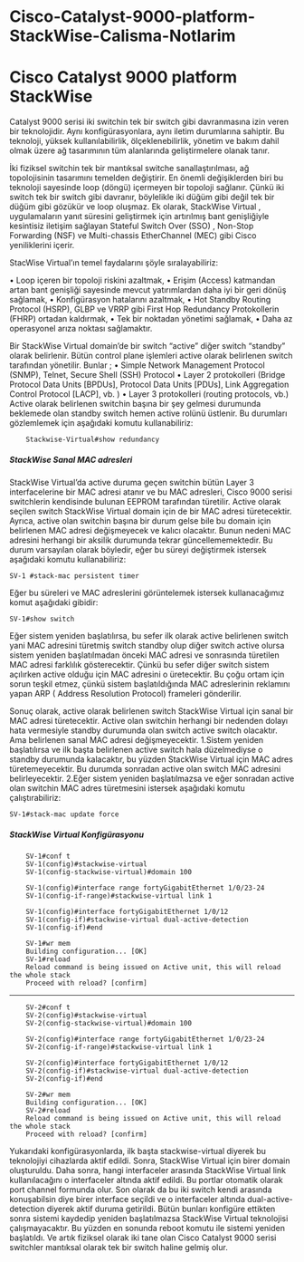 # Cisco-Catalyst-9000-platform-StackWise-Calisma-Notlarim
# Cisco Catalyst 9000 platform StackWise
Catalyst 9000 serisi iki switchin tek bir switch gibi davranmasına izin veren bir teknolojidir. Aynı konfigürasyonlara, aynı iletim durumlarına sahiptir. Bu teknoloji, yüksek kullanılabilirlik, ölçeklenebilirlik, yönetim ve bakım dahil olmak üzere ağ tasarımının tüm alanlarında geliştirmelere olanak tanır.

İki fiziksel switchin tek bir mantıksal switche sanallaştırılması, ağ topolojisinin tasarımını temelden değiştirir. En önemli değişiklerden biri bu teknoloji sayesinde loop (döngü) içermeyen bir topoloji sağlanır. Çünkü iki switch tek bir switch gibi davranır, böylelikle iki düğüm gibi değil tek bir düğüm gibi gözükür ve loop oluşmaz.
Ek olarak, StackWise Virtual , uygulamaların yanıt süresini geliştirmek için artırılmış bant genişliğiyle kesintisiz iletişim sağlayan Stateful Switch Over (SSO) , Non-Stop Forwarding (NSF) ve Multi-chassis EtherChannel (MEC) gibi Cisco yeniliklerini içerir.

StacWise Virtual’ın temel faydalarını şöyle sıralayabiliriz:

•	Loop içeren bir topoloji riskini azaltmak,
•	Erişim (Access) katmandan artan bant genişliği sayesinde mevcut yatırımlardan daha iyi bir geri dönüş sağlamak,
•	Konfigürasyon hatalarını azaltmak,
•	Hot Standby Routing Protocol (HSRP), GLBP ve VRRP gibi First Hop Redundancy Protokollerin (FHRP) ortadan kaldırmak,
•	Tek bir noktadan yönetimi sağlamak,
•	Daha az operasyonel arıza noktası sağlamaktır.

Bir StackWise Virtual domain’de bir switch “active” diğer switch “standby” olarak belirlenir. Bütün control plane işlemleri active olarak belirlenen switch tarafından yönetilir. Bunlar ;
•	Simple Network Management Protocol (SNMP), Telnet, Secure Shell (SSH) Protocol
•	Layer 2 protokolleri (Bridge Protocol Data Units [BPDUs], Protocol Data Units [PDUs], Link Aggregation Control Protocol [LACP], vb. )
•	Layer 3 protokolleri (routing protocols, vb.)
Active olarak belirlenen switchin başına bir şey gelmesi durumunda beklemede olan standby switch hemen active rolünü üstlenir. Bu durumları gözlemlemek için aşağıdaki komutu kullanabiliriz:

        Stackwise-Virtual#show redundancy
        
##### _StackWise Sanal MAC adresleri_

StackWise Virtual’da active duruma geçen switchin bütün Layer 3 interfacelerine bir MAC adresi atanır ve bu MAC adresleri, Cisco 9000 serisi switchlerin kendisinde bulunan EEPROM tarafından türetilir. Active olarak seçilen switch StackWise Virtual domain için de bir MAC adresi türetecektir. Ayrıca, active olan switchin başına bir durum gelse bile bu domain için belirlenen MAC adresi değişmeyecek ve kalıcı olacaktır. Bunun nedeni MAC adresini herhangi bir aksilik durumunda tekrar güncellememektedir. Bu durum varsayılan olarak böyledir, eğer bu süreyi değiştirmek istersek aşağıdaki komutu kullanabiliriz:

    SV-1 #stack-mac persistent timer 

Eğer bu süreleri ve MAC adreslerini görüntelemek istersek kullanacağımız komut aşağıdaki gibidir:

    SV-1#show switch
    
Eğer sistem yeniden başlatılırsa, bu sefer ilk olarak active belirlenen switch yani  MAC adresini türetmiş switch standby olup diğer switch active olursa sistem yeniden başlatılmadan önceki MAC adresi ve sonrasında türetilen MAC adresi farklılık gösterecektir. Çünkü bu sefer diğer switch sistem açılırken active olduğu için MAC adresini o üretecektir. Bu çoğu ortam için sorun teşkil etmez, çünkü sistem başlatıldığında MAC adreslerinin reklamını yapan ARP ( Address Resolution Protocol) frameleri gönderilir. 

Sonuç olarak, active olarak belirlenen switch StackWise Virtual için sanal bir MAC adresi türetecektir. Active olan switchin herhangi bir nedenden dolayı hata vermesiyle standby durumunda olan switch active switch olacaktır. Ama belirlenen sanal MAC adresi değişmeyecektir. 
1.Sistem yeniden başlatılırsa ve ilk başta belirlenen active switch hala düzelmediyse o standby durumunda kalacaktır, bu yüzden StackWise Virtual için MAC adres türetemeyecektir. Bu durumda sonradan active olan switch MAC adresini belirleyecektir. 
2.Eğer sistem yeniden başlatılmazsa ve eğer sonradan active olan switchin MAC adres türetmesini istersek aşağıdaki komutu çalıştırabiliriz:

    SV-1#stack-mac update force
    
##### _StackWise Virtual Konfigürasyonu_

        SV-1#conf t
        SV-1(config)#stackwise-virtual
        SV-1(config-stackwise-virtual)#domain 100

        SV-1(config)#interface range fortyGigabitEthernet 1/0/23-24
        SV-1(config-if-range)#stackwise-virtual link 1

        SV-1(config)#interface fortyGigabitEthernet 1/0/12
        SV-1(config-if)#stackwise-virtual dual-active-detection
        SV-1(config-if)#end

        SV-1#wr mem
        Building configuration... [OK]
        SV-1#reload
        Reload command is being issued on Active unit, this will reload the whole stack
        Proceed with reload? [confirm]
----------------------------------------------
        SV-2#conf t
        SV-2(config)#stackwise-virtual
        SV-2(config-stackwise-virtual)#domain 100

        SV-2(config)#interface range fortyGigabitEthernet 1/0/23-24
        SV-2(config-if-range)#stackwise-virtual link 1

        SV-2(config)#interface fortyGigabitEthernet 1/0/12
        SV-2(config-if)#stackwise-virtual dual-active-detection
        SV-2(config-if)#end

        SV-2#wr mem
        Building configuration... [OK]
        SV-2#reload
        Reload command is being issued on Active unit, this will reload the whole stack
        Proceed with reload? [confirm]

Yukarıdaki konfigürasyonlarda, ilk başta stackwise-virtual diyerek bu teknolojiyi cihazlarda aktif edildi. Sonra, StackWise Virtual için birer domain oluşturuldu. Daha sonra, hangi interfaceler arasında StackWise Virtual link kullanılacağını o interfaceler altında aktif edildi. Bu portlar otomatik olarak port channel formunda olur. Son olarak da bu iki switch kendi arasında konuşabilsin diye birer interface seçildi ve o interfaceler altında dual-active-detection diyerek aktif duruma getirildi. Bütün bunları konfigüre ettikten sonra sistemi kaydedip yeniden başlatılmazsa StackWise Virtual teknolojisi çalışmayacaktır. Bu yüzden en sonunda reboot komutu ile sistemi yeniden başlatıldı. Ve artık fiziksel olarak iki tane olan Cisco Catalyst 9000 serisi switchler mantıksal olarak tek bir switch haline gelmiş olur.

